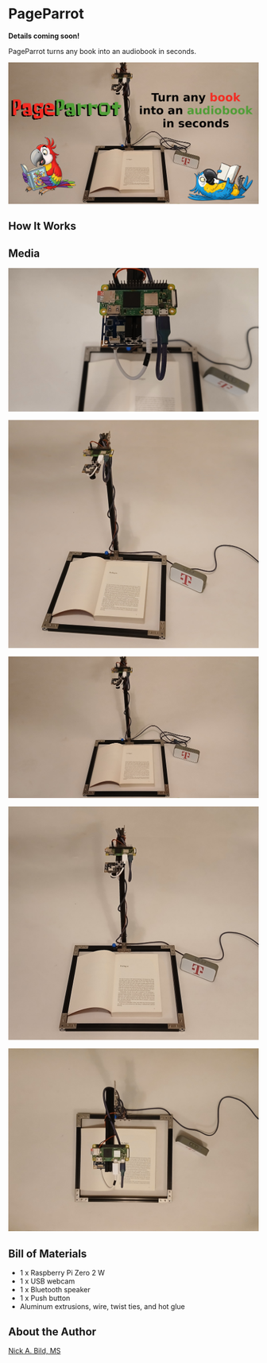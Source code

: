 # PageParrot

**Details coming soon!**

PageParrot turns any book into an audiobook in seconds.

![](https://raw.githubusercontent.com/nickbild/audiobook/refs/heads/main/media/logo_sm.jpg)

## How It Works

## Media

![](https://raw.githubusercontent.com/nickbild/audiobook/refs/heads/main/media/hardware_close_sm.jpg)

![](https://raw.githubusercontent.com/nickbild/audiobook/refs/heads/main/media/reader_angled_sm.jpg)

![](https://raw.githubusercontent.com/nickbild/audiobook/refs/heads/main/media/reader_front_16-9_sm.jpg)

![](https://raw.githubusercontent.com/nickbild/audiobook/refs/heads/main/media/reader_straight_sm.jpg)

![](https://raw.githubusercontent.com/nickbild/audiobook/refs/heads/main/media/reader_top_sm.jpg)

## Bill of Materials

- 1 x Raspberry Pi Zero 2 W
- 1 x USB webcam
- 1 x Bluetooth speaker
- 1 x Push button
- Aluminum extrusions, wire, twist ties, and hot glue

## About the Author

[Nick A. Bild, MS](https://nickbild79.firebaseapp.com/#!/)
